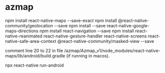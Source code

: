 # azmap

npm install react-native-maps --save-exact
npm install @react-native-community/geolocation --save
npm install --save react-native-google-maps-directions
npm install react-navigation --save
npm install react-native-reanimated react-native-gesture-handler react-native-screens react-native-safe-area-context @react-native-community/masked-view --save


comment line 20 to 22 in file /azmap/Azmap_v1/node_modules/react-native-maps/lib/android/build.gradle (if running in macos).

npx react-native run-android

